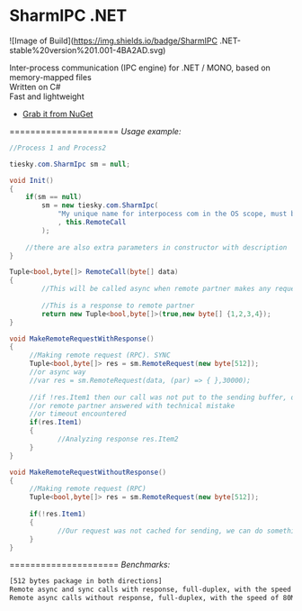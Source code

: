 **SharmIPC .NET**
=====================
![Image of Build](https://img.shields.io/badge/SharmIPC .NET-stable%20version%201.001-4BA2AD.svg)

Inter-process communication (IPC engine) for .NET / MONO, based on memory-mapped files
<br>Written on C#
<br>Fast and lightweight
- <a href = 'https://www.nuget.org/packages/SharmIPC/'  target='_blank'>Grab it from NuGet</a>

=====================
*Usage example:*

```C#
//Process 1 and Process2

tiesky.com.SharmIpc sm = null;

void Init()
{
	if(sm == null)
	  	sm = new tiesky.com.SharmIpc(
		  	"My unique name for interpocess com in the OS scope, must be the same for both processes"
		  	, this.RemoteCall
	  	);
  	
  	//there are also extra parameters in constructor with description
}

Tuple<bool,byte[]> RemoteCall(byte[] data)
{
		//This will be called async when remote partner makes any request
		
		//This is a response to remote partner
		return new Tuple<bool,byte[]>(true,new byte[] {1,2,3,4});	
}

void MakeRemoteRequestWithResponse()
{
	 //Making remote request (RPC). SYNC
	 Tuple<bool,byte[]> res = sm.RemoteRequest(new byte[512]);
	 //or async way
	 //var res = sm.RemoteRequest(data, (par) => { },30000);
	 
	 //if !res.Item1 then our call was not put to the sending buffer, due to its threshold limitation
	 //or remote partner answered with technical mistake
	 //or timeout encountered
	 if(res.Item1)
	 {
	 		//Analyzing response res.Item2
	 }
}

void MakeRemoteRequestWithoutResponse()
{
	 //Making remote request (RPC)
	 Tuple<bool,byte[]> res = sm.RemoteRequest(new byte[512]);
	 
	 if(!res.Item1)
	 {
	 		//Our request was not cached for sending, we can do something
	 }
}

```
=====================
*Benchmarks:*
```txt
[512 bytes package in both directions]
Remote async and sync calls with response, full-duplex, with the speed of 20MB/s.
Remote async calls without response, full-duplex, with the speed of 80MB/s.
```
